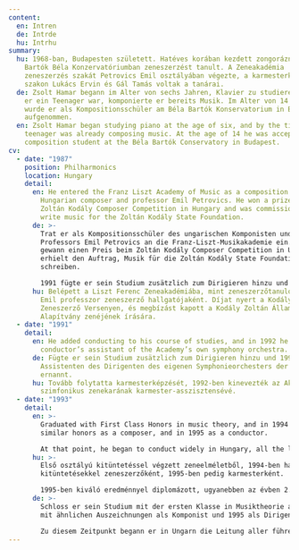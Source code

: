 ```yaml
---
content:
  en: Intren
  de: Intrde
  hu: Intrhu
summary:
  hu: 1968-ban, Budapesten született. Hatéves korában kezdett zongorázni, majd a
    Bartók Béla Konzervatóriumban zeneszerzést tanult. A Zeneakadémia
    zeneszerzés szakát Petrovics Emil osztályában végezte, a karmesterképző
    szakon Lukács Ervin és Gál Tamás voltak a tanárai.
  de: Zsolt Hamar begann im Alter von sechs Jahren, Klavier zu studieren, und als
    er ein Teenager war, komponierte er bereits Musik. Im Alter von 14 Jahren
    wurde er als Kompositionsschüler am Béla Bartók Konservatorium in Budapest
    aufgenommen.
  en: Zsolt Hamar began studying piano at the age of six, and by the time he was a
    teenager was already composing music. At the age of 14 he was accepted as a
    composition student at the Béla Bartók Conservatory in Budapest.
cv:
  - date: "1987"
    position: Philharmonics
    location: Hungary
    detail:
      en: He entered the Franz Liszt Academy of Music as a composition student of the
        Hungarian composer and professor Emil Petrovics. He won a prize in the
        Zoltán Kodály Composer Competition in Hungary and was commissioned to
        write music for the Zoltán Kodály State Foundation.
      de: >-
        Trat er als Kompositionsschüler des ungarischen Komponisten und
        Professors Emil Petrovics an die Franz-Liszt-Musikakademie ein. Er
        gewann einen Preis beim Zoltán Kodály Composer Competition in Ungarn und
        erhielt den Auftrag, Musik für die Zoltán Kodály State Foundation zu
        schreiben.

        1991 fügte er sein Studium zusätzlich zum Dirigieren hinzu und 1992 wurde er zum Assistenten des Dirigenten des eigenen Symphonieorchesters der Akademie ernannt.
      hu: Belépett a Liszt Ferenc Zeneakadémiába, mint zeneszerzőtanuló, Petrovics
        Emil professzor zeneszerző hallgatójaként. Díjat nyert a Kodály Zoltán
        Zeneszerző Versenyen, és megbízást kapott a Kodály Zoltán Állami
        Alapítvány zenéjének írására.
  - date: "1991"
    detail:
      en: He added conducting to his course of studies, and in 1992 he was appointed a
        conductor’s assistant of the Academy’s own symphony orchestra.
      de: Fügte er sein Studium zusätzlich zum Dirigieren hinzu und 1992 wurde er zum
        Assistenten des Dirigenten des eigenen Symphonieorchesters der Akademie
        ernannt.
      hu: Tovább folytatta karmesterképzését, 1992-ben kinevezték az Akadémia saját
        szimfonikus zenekarának karmester-asszisztensévé.
  - date: "1993"
    detail:
      en: >-
        Graduated with First Class Honors in music theory, and in 1994 with
        similar honors as a composer, and in 1995 as a conductor.

        At that point, he began to conduct widely in Hungary, all the leading Hungarian Orchestras. He appeared also abroad with the Tirgu Mures (Romania) Philharmonic Orchestra, the Cadaques Symphony Orchestra in Spain (where he won two prizes in the International Conductors’ Competition there in 1996), and the Dortmund and the Berlin Symphonies in Germany.
      hu: >-
        Első osztályú kitüntetéssel végzett zeneelméletből, 1994-ben hasonló
        kitüntetésekkel zeneszerzőként, 1995-ben pedig karmesterként.

        1995-ben kiváló eredménnyel diplomázott, ugyanebben az évben 2. helyezést kapott, és közönségdíjat nyert a Magyar Televízió 8. Nemzetközi Karmesterversenyén. 
      de: >-
        Schloss er sein Studium mit der ersten Klasse in Musiktheorie ab, 1994
        mit ähnlichen Auszeichnungen als Komponist und 1995 als Dirigent.

        Zu diesem Zeitpunkt begann er in Ungarn die Leitung aller führenden ungarischen Orchester. Er war auch im Ausland mit dem Tirgu Mures (Rumänien) Philharmonic Orchestra, dem Cadaques Symphony Orchestra in Spanien (wo er 1996 zwei internationale Preise beim Internationalen Dirigentenwettbewerb gewann) sowie den Dortmunder und den Berliner Symphonikern.
---
```

